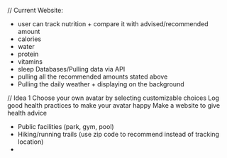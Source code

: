 // Current
Website:
- user can track nutrition + compare it with advised/recommended amount
- calories
- water
- protein
- vitamins
- sleep
Databases/Pulling data via API
- pulling all the recommended amounts stated above
- Pulling the daily weather + displaying on the background 

// Idea 1
Choose your own avatar by selecting customizable choices
Log good health practices to make your avatar happy
Make a website to give health advice
- Public facilities (park, gym, pool)
- Hiking/running trails (use zip code to recommend instead of tracking location)
- 
